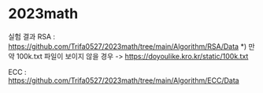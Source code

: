 # 2023math

실험 결과
RSA : https://github.com/Trifa0527/2023math/tree/main/Algorithm/RSA/Data
*) 만약 100k.txt 파일이 보이지 않을 경우 -> https://doyoulike.kro.kr/static/100k.txt

ECC : https://github.com/Trifa0527/2023math/tree/main/Algorithm/ECC/Data

